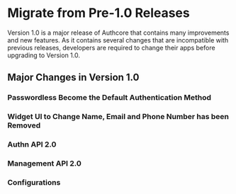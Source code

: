 # Migrate from Pre-1.0 Releases

Version 1.0 is a major release of Authcore that contains many improvements and new features. As it contains several changes that are incompatible with previous releases, developers are required to change their apps before upgrading to Version 1.0.

## Major Changes in Version 1.0

### Passwordless Become the Default Authentication Method

### Widget UI to Change Name, Email and Phone Number has been Removed

### Authn API 2.0

### Management API 2.0

### Configurations











